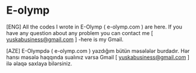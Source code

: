 # E-olymp
[ENG] All the codes I wrote in E-Olymp ( e-olymp.com  ) are here. If you have any question about any problem you can contact me  [ yuskabusiness@gmail.com ] -here is my Gmail. 

[AZE] E-Olympdə ( e-olymp.com ) yazdığım bütün məsələlər burdadır. Hər hansı məsələ haqqında sualınız varsa Gmail  [ yuskabusiness@gmail.com ] ilə əlaqə saxlaya bilərsiniz. 
